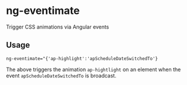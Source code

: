 # ng-eventimate
Trigger CSS animations via Angular events

## Usage

`ng-eventimate="{'ap-highlight':'apScheduleDateSwitchedTo'}`

The above triggers the animation `ap-hightlight` on an element when the event `apScheduleDateSwitchedTo` is broadcast. 
